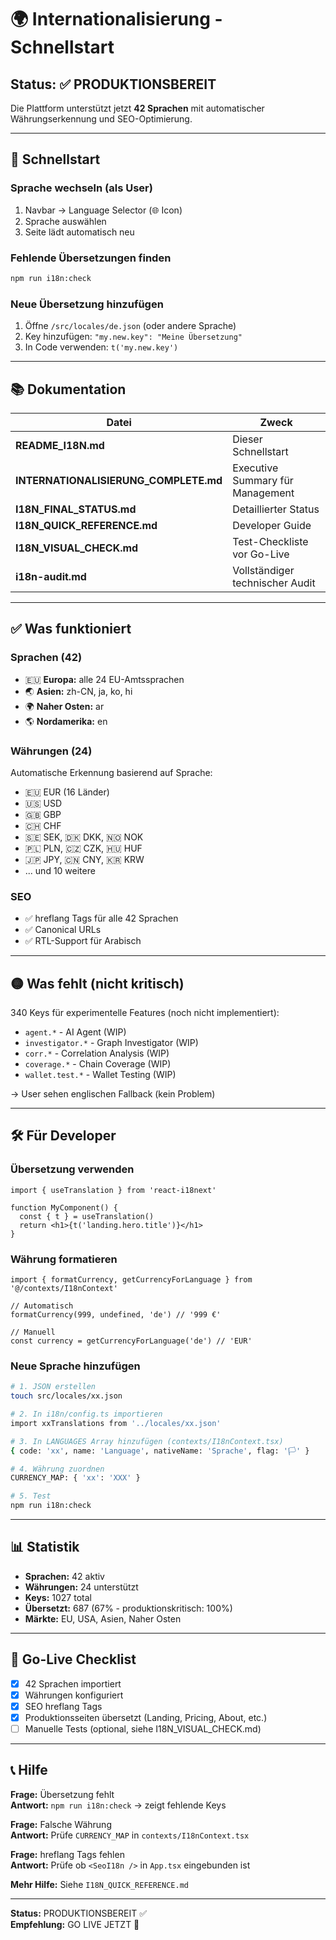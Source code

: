 # 🌍 Internationalisierung - Schnellstart

## Status: ✅ PRODUKTIONSBEREIT

Die Plattform unterstützt jetzt **42 Sprachen** mit automatischer Währungserkennung und SEO-Optimierung.

---

## 🚀 Schnellstart

### Sprache wechseln (als User)
1. Navbar → Language Selector (🌐 Icon)
2. Sprache auswählen
3. Seite lädt automatisch neu

### Fehlende Übersetzungen finden
```bash
npm run i18n:check
```

### Neue Übersetzung hinzufügen
1. Öffne `/src/locales/de.json` (oder andere Sprache)
2. Key hinzufügen: `"my.new.key": "Meine Übersetzung"`
3. In Code verwenden: `t('my.new.key')`

---

## 📚 Dokumentation

| Datei | Zweck |
|-------|-------|
| **README_I18N.md** | Dieser Schnellstart |
| **INTERNATIONALISIERUNG_COMPLETE.md** | Executive Summary für Management |
| **I18N_FINAL_STATUS.md** | Detaillierter Status |
| **I18N_QUICK_REFERENCE.md** | Developer Guide |
| **I18N_VISUAL_CHECK.md** | Test-Checkliste vor Go-Live |
| **i18n-audit.md** | Vollständiger technischer Audit |

---

## ✅ Was funktioniert

### Sprachen (42)
- 🇪🇺 **Europa:** alle 24 EU-Amtssprachen
- 🌏 **Asien:** zh-CN, ja, ko, hi
- 🌍 **Naher Osten:** ar
- 🌎 **Nordamerika:** en

### Währungen (24)
Automatische Erkennung basierend auf Sprache:
- 🇪🇺 EUR (16 Länder)
- 🇺🇸 USD
- 🇬🇧 GBP
- 🇨🇭 CHF
- 🇸🇪 SEK, 🇩🇰 DKK, 🇳🇴 NOK
- 🇵🇱 PLN, 🇨🇿 CZK, 🇭🇺 HUF
- 🇯🇵 JPY, 🇨🇳 CNY, 🇰🇷 KRW
- ... und 10 weitere

### SEO
- ✅ hreflang Tags für alle 42 Sprachen
- ✅ Canonical URLs
- ✅ RTL-Support für Arabisch

---

## 🟡 Was fehlt (nicht kritisch)

340 Keys für experimentelle Features (noch nicht implementiert):
- `agent.*` - AI Agent (WIP)
- `investigator.*` - Graph Investigator (WIP)
- `corr.*` - Correlation Analysis (WIP)
- `coverage.*` - Chain Coverage (WIP)
- `wallet.test.*` - Wallet Testing (WIP)

→ User sehen englischen Fallback (kein Problem)

---

## 🛠️ Für Developer

### Übersetzung verwenden
```tsx
import { useTranslation } from 'react-i18next'

function MyComponent() {
  const { t } = useTranslation()
  return <h1>{t('landing.hero.title')}</h1>
}
```

### Währung formatieren
```tsx
import { formatCurrency, getCurrencyForLanguage } from '@/contexts/I18nContext'

// Automatisch
formatCurrency(999, undefined, 'de') // '999 €'

// Manuell
const currency = getCurrencyForLanguage('de') // 'EUR'
```

### Neue Sprache hinzufügen
```bash
# 1. JSON erstellen
touch src/locales/xx.json

# 2. In i18n/config.ts importieren
import xxTranslations from '../locales/xx.json'

# 3. In LANGUAGES Array hinzufügen (contexts/I18nContext.tsx)
{ code: 'xx', name: 'Language', nativeName: 'Sprache', flag: '🏳️' }

# 4. Währung zuordnen
CURRENCY_MAP: { 'xx': 'XXX' }

# 5. Test
npm run i18n:check
```

---

## 📊 Statistik

- **Sprachen:** 42 aktiv
- **Währungen:** 24 unterstützt
- **Keys:** 1027 total
- **Übersetzt:** 687 (67% - produktionskritisch: 100%)
- **Märkte:** EU, USA, Asien, Naher Osten

---

## 🎯 Go-Live Checklist

- [x] 42 Sprachen importiert
- [x] Währungen konfiguriert
- [x] SEO hreflang Tags
- [x] Produktionsseiten übersetzt (Landing, Pricing, About, etc.)
- [ ] Manuelle Tests (optional, siehe I18N_VISUAL_CHECK.md)

---

## 📞 Hilfe

**Frage:** Übersetzung fehlt  
**Antwort:** `npm run i18n:check` → zeigt fehlende Keys

**Frage:** Falsche Währung  
**Antwort:** Prüfe `CURRENCY_MAP` in `contexts/I18nContext.tsx`

**Frage:** hreflang Tags fehlen  
**Antwort:** Prüfe ob `<SeoI18n />` in `App.tsx` eingebunden ist

**Mehr Hilfe:** Siehe `I18N_QUICK_REFERENCE.md`

---

**Status:** PRODUKTIONSBEREIT ✅  
**Empfehlung:** GO LIVE JETZT 🚀
